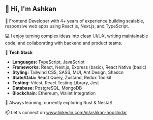 ## 👋 Hi, I'm Ashkan

🚀 Frontend Developer with 4+ years of experience building scalable, responsive web apps using React.js, Next.js, and TypeScript.

💻 I enjoy turning complex ideas into clean UI/UX, writing maintainable code, and collaborating with backend and product teams.

🔧 **Tech Stack**
- **Languages:** TypeScript, JavaScript
- **Frameworks:** React, Next.js, Express (basic), React Native (basic)
- **Styling:** Tailwind CSS, SASS, MUI, Ant Design, Shadcn
- **State/Data:** React Query, Zustand, Redux Toolkit
- **Testing:** Vitest, React Testing Library, Jest
- **Database:** PostgreSQL, MongoDB
- **Blockchain:** Ethereum, Wallet Integration

🌱 Always learning, currently exploring Rust & NestJS.

📫 Let's connect on www.linkedin.com/in/ashkan-hooshidar

